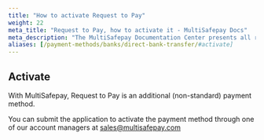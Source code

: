 ```yaml
---
title: "How to activate Request to Pay"
weight: 22
meta_title: "Request to Pay, how to activate it - MultiSafepay Docs"
meta_description: "The MultiSafepay Documentation Center presents all relevant information about our Plugins and API. You can also find support pages for payment methods, tools and general questions as well as the contact details of our Support and Integration Teams."
aliases: [/payment-methods/banks/direct-bank-transfer/#activate]
---
```

## Activate

With MultiSafepay, Request to Pay is an additional (non-standard) payment method.

You can submit the application to activate the payment method through one of our account managers at <sales@multisafepay.com>